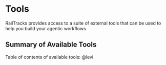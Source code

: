# Tools

RailTracks provides access to a suite of external tools that can be used to help you build your agentic workflows

## Summary of Available Tools
Table of contents of available tools:
@levi